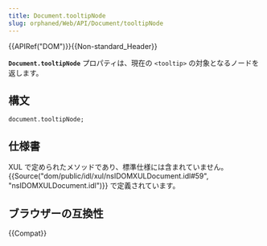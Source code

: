 ```yaml
---
title: Document.tooltipNode
slug: orphaned/Web/API/Document/tooltipNode
---
```

{{APIRef("DOM")}}{{Non-standard_Header}}

**`Document.tooltipNode`** プロパティは、現在の `<tooltip>` の対象となるノードを返します。

## 構文

```
document.tooltipNode;
```

## 仕様書

XUL で定められたメソッドであり、標準仕様には含まれていません。{{Source("dom/public/idl/xul/nsIDOMXULDocument.idl#59", "nsIDOMXULDocument.idl")}} で定義されています。

## ブラウザーの互換性

{{Compat}}
